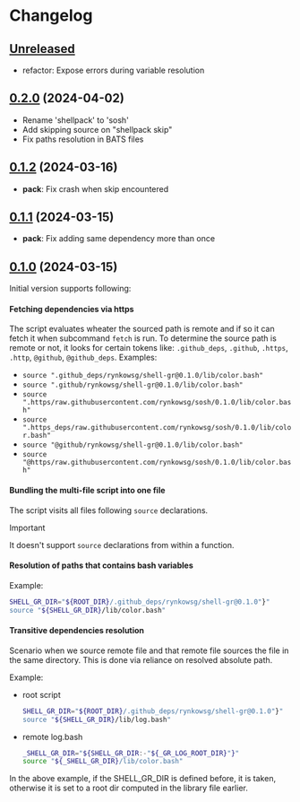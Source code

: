 # Changelog

## [Unreleased](https://github.com/rynkowsg/sosh/compare/v0.2.0...HEAD)

- refactor: Expose errors during variable resolution

## [0.2.0](https://github.com/rynkowsg/sosh/compare/v0.1.2...v0.2.0) (2024-04-02)

- Rename 'shellpack' to 'sosh'
- Add skipping source on "shellpack skip"
- Fix paths resolution in BATS files

## [0.1.2](https://github.com/rynkowsg/sosh/compare/v0.1.1...v0.1.2) (2024-03-16)

- **pack**: Fix crash when skip encountered

## [0.1.1](https://github.com/rynkowsg/sosh/compare/v0.1.0...v0.1.1) (2024-03-15)

- **pack**: Fix adding same dependency more than once

## [0.1.0](https://github.com/rynkowsg/sosh/commits/v0.1.0) (2024-03-15)

Initial version supports following:

#### Fetching dependencies via https

The script evaluates wheater the sourced path is remote and
if so it can fetch it when subcommand `fetch` is run.
To determine the source path is remote or not, it looks for certain tokens like:
`.github_deps`, `.github`, `.https`, `.http`, `@github`, `@github_deps`.
Examples:
- `source ".github_deps/rynkowsg/shell-gr@0.1.0/lib/color.bash"`
- `source ".github/rynkowsg/shell-gr@0.1.0/lib/color.bash"`
- `source ".https/raw.githubusercontent.com/rynkowsg/sosh/0.1.0/lib/color.bash"`
- `source ".https_deps/raw.githubusercontent.com/rynkowsg/sosh/0.1.0/lib/color.bash"`
- `source "@github/rynkowsg/shell-gr@0.1.0/lib/color.bash"`
- `source "@https/raw.githubusercontent.com/rynkowsg/sosh/0.1.0/lib/color.bash"`

#### Bundling the multi-file script into one file

The script visits all files following `source` declarations.

> [!IMPORTANT]
> It doesn't support `source` declarations from within a function.

#### Resolution of paths that contains bash variables

Example:
```bash
SHELL_GR_DIR="${ROOT_DIR}/.github_deps/rynkowsg/shell-gr@0.1.0"}"
source "${SHELL_GR_DIR}/lib/color.bash"
```

#### Transitive dependencies resolution

Scenario when we source remote file and that remote file sources the file in the same directory.
This is done via reliance on resolved absolute path.

Example:

- root script
  ```bash
  SHELL_GR_DIR="${ROOT_DIR}/.github_deps/rynkowsg/shell-gr@0.1.0"}"
  source "${SHELL_GR_DIR}/lib/log.bash"
  ```

- remote log.bash
  ```bash
  _SHELL_GR_DIR="${SHELL_GR_DIR:-"${_GR_LOG_ROOT_DIR}"}"
  source "${_SHELL_GR_DIR}/lib/color.bash"
  ```

In the above example, if the SHELL_GR_DIR is defined before, it is taken,
otherwise it is set to a root dir computed in the library file earlier.
